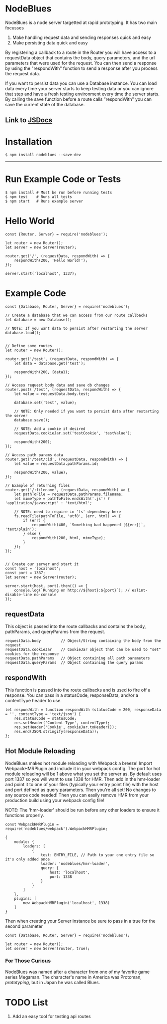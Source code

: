 # NodeBlues
NodeBlues is a node server targetted at rapid prototyping. It has two main focusses
1. Make handling request data and sending responses quick and easy
2. Make persisting data quick and easy

By registering a callback to a route in the Router you will have access to a requestData object that contains the body, query parameters, and the url parameters that were used for the request. You can then send a response by using the "respondWith" function to send a response after you process the request data.

If you want to persist data you can use a Database instance. You can load data every time your server starts to keep testing data or you can ignore that step and have a fresh testing environment every time the server starts. By calling the save function before a route calls "respondWith" you can save the current state of the database.

Link to [JSDocs](https://iamdudeman.github.io/NodeBlues/ "NodeBlues Docs")
---


# Installation
```
$ npm install nodeblues --save-dev
```
---


# Run Example Code or Tests
```
$ npm install # Must be run before running tests
$ npm test    # Runs all tests
$ npm start   # Runs example server

```

# Hello World

```
const {Router, Server} = require('nodeblues');

let router = new Router();
let server = new Server(router);

router.get('/', (requestData, respondWith) => {
    respondWith(200, 'Hello World!');
});

server.start('localhost', 1337);

```


# Example Code
```
const {Database, Router, Server} = require('nodeblues');

// Create a database that we can access from our route callbacks
let database = new Database();

// NOTE: If you want data to persist after restarting the server
database.load();


// Define some routes
let router = new Router();

router.get('/test', (requestData, respondWith) => {
    let data = database.get('test');

    respondWith(200, {data});
});

// Access request body data and save db changes
router.post('/test', (requestData, respondWith) => {
    let value = requestData.body.test;

    database.set('test', value);

    // NOTE: Only needed if you want to persist data after restarting the server
    database.save();

    // NOTE: Add a cookie if desired
    requestData.cookieJar.set('testCookie', 'testValue');

    respondWith(200);
});

// Access path params data
router.get('/test/:id', (requestData, respondWith) => {
    let value = requestData.pathParams.id;

    respondWith(200, value);
});

// Example of returning files
router.get('/:filename', (requestData, respondWith) => {
    let pathToFile = requestData.pathParams.filename;
    let mimeType = pathToFile.endsWith('.js') ? 'application/javascript' : 'text/html';

    // NOTE: need to require in 'fs' dependency here
    fs.readFile(pathToFile, 'utf8', (err, html) => {
        if (err) {
            respondWith(400, `Something bad happened [${err}]`, 'text/plain');
        } else {
            respondWith(200, html, mimeType);
        }
    });
});


// Create our server and start it
const host = 'localhost';
const port = 1337;
let server = new Server(router);

server.start(host, port).then(() => {
    console.log(`Running on http://${host}:${port}`); // eslint-disable-line no-console
});

```


## requestData
This object is passed into the route callbacks and contains the body, pathParams, and queryParams from
the request.

```
requestData.body         // Object/String containing the body from the request
requestData.cookieJar    // CookieJar object that can be used to "set" cookies for the response
requestData.pathParams   // Object containing all path parameters
requestData.queryParams  // Object containing the query params
```


## respondWith
This function is passed into the route callbacks and is used to fire off a response. You can pass in a statusCode,
responseData, and/or a contentType header to use.

```
let respondWith = function respondWith (statusCode = 200, responseData = '', contentType = 'text/json') {
    res.statusCode = statusCode;
    res.setHeader('Content-Type', contentType);
    res.setHeader('Cookie', cookieJar.toHeader());
    res.end(JSON.stringify(responseData));
};
```

## Hot Module Reloading
NodeBlues makes hot module reloading with Webpack a breeze! Import WebpackHMRPlugin and include it in your webpack config. The port for hot module reloading will be 1 above what you set the server as. By default uses port 1337 so you will want to use 1338 for HMR. Then add in the hmr-loader and point it to one of your files (typically your entry point file) with the host and port defined as query parameters. Then you're all set! No changes to any source code needed! Then you can easily remove HMR from your production build using your webpack config file!

NOTE: The 'hmr-loader' should be run before any other loaders to ensure it functions properly.

```
const WebpackHMRPlugin = require('nodeblues/webpack').WebpackHMRPlugin;

{
    module: {
        loaders: [
            {
                test: ENTRY_FILE, // Path to your one entry file so it's only added once
                loader: 'nodeblues/hmr-loader',
                query: {
                    host: 'localhost',
                    port: 1338
                }
            }
        ]
    },
    plugins: [
        new WebpackHMRPlugin('localhost', 1338)
    ]
}
```

Then when creating your Server instance be sure to pass in a true for the second parameter
```
const {Database, Router, Server} = require('nodeblues');

let router = new Router();
let server = new Server(router, true);
```

### For Those Curious
NodeBlues was named after a character from one of my favorite game series Megaman. The character's name in America was Protoman, *prototyping*, but in Japan he was called Blues.



# TODO List
1. Add an easy tool for testing api routes